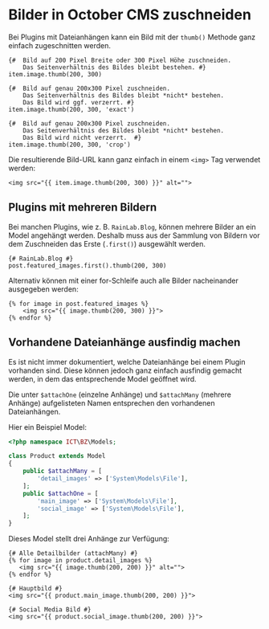 # Bilder in October CMS zuschneiden

Bei Plugins mit Dateianhängen kann ein Bild mit der `thumb()` Methode ganz einfach zugeschnitten werden.

```twig
{#  Bild auf 200 Pixel Breite oder 300 Pixel Höhe zuschneiden. 
    Das Seitenverhältnis des Bildes bleibt bestehen. #}
item.image.thumb(200, 300)

{#  Bild auf genau 200x300 Pixel zuschneiden. 
    Das Seitenverhältnis des Bildes bleibt *nicht* bestehen.
    Das Bild wird ggf. verzerrt. #}
item.image.thumb(200, 300, 'exact')

{#  Bild auf genau 200x300 Pixel zuschneiden. 
    Das Seitenverhältnis des Bildes bleibt *nicht* bestehen.
    Das Bild wird nicht verzerrt.  #}
item.image.thumb(200, 300, 'crop')
```

Die resultierende Bild-URL kann ganz einfach in einem `<img>` Tag verwendet werden:

```twig
<img src="{{ item.image.thumb(200, 300) }}" alt="">
```

## Plugins mit mehreren Bildern

Bei manchen Plugins, wie z. B. `RainLab.Blog`, können mehrere Bilder an ein Model angehängt werden. Deshalb muss aus der Sammlung von Bildern vor dem Zuschneiden das Erste (`.first()`) ausgewählt werden.

```twig
{# RainLab.Blog #}
post.featured_images.first().thumb(200, 300)
```

Alternativ können mit einer for-Schleife auch alle Bilder nacheinander ausgegeben werden:

```twig
{% for image in post.featured_images %}
    <img src="{{ image.thumb(200, 300) }}">
{% endfor %}
```

## Vorhandene Dateianhänge ausfindig machen

Es ist nicht immer dokumentiert, welche Dateianhänge bei einem Plugin vorhanden sind.
Diese können jedoch ganz einfach ausfindig gemacht werden, in 
dem das entsprechende Model geöffnet wird.

Die unter `$attachOne` (einzelne Anhänge) und `$attachMany` (mehrere Anhänge) aufgelisteten Namen entsprechen den vorhandenen Dateianhängen.

Hier ein Beispiel Model:

```php
<?php namespace ICT\BZ\Models;

class Product extends Model
{
    public $attachMany = [
        'detail_images' => ['System\Models\File'],
    ];
    public $attachOne = [
        'main_image' => ['System\Models\File'],
        'social_image' => ['System\Models\File'],
    ];
}
```

Dieses Model stellt drei Anhänge zur Verfügung:

```twig
{# Alle Detailbilder (attachMany) #}
{% for image in product.detail_images %}
   <img src="{{ image.thumb(200, 200) }}" alt="">
{% endfor %}

{# Hauptbild #}
<img src="{{ product.main_image.thumb(200, 200) }}">

{# Social Media Bild #}
<img src="{{ product.social_image.thumb(200, 200) }}">
```